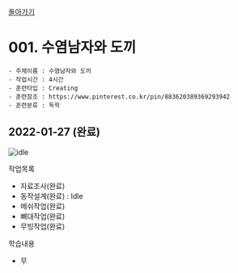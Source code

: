 [돌아가기](/Character-Full/README.md)

# 001. 수염남자와 도끼

```
- 주제이름 : 수염남자와 도끼
- 작업시간 : 4시간
- 훈련타입 : Creating
- 훈련참조 : https://www.pinterest.co.kr/pin/883620389369293942
- 훈련분류 : 독학
```

## 2022-01-27 (완료)
![idle](https://user-images.githubusercontent.com/77244047/215085241-e0811fab-94c2-4183-b2a4-018953f9916d.gif)

작업목록
- 자료조사(완료)
- 동작설계(완료) : Idle
- 메쉬작업(완료)
- 뼈대작업(완료)
- 무빙작업(완료)

학습내용
- 무
